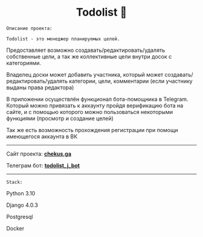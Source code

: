<h1 align="center">Todolist 📝</h1> 

`Описание проекта:`

    Todolist - это менеджер планируемых целей. 

Предоставляет возможно создавать/редактировать/удалять собственные цели, а так же коллективные цели внутри досок с категориями.

Владелец доски может добавить участника, который может создавать/редактировать/удалять категории, цели, комментарии (если участнику выданы права редактора)

В приложении осуществлён функционал бота-помощника в Telegram. Который можно привязать к аккаунту пройдя 
верификацию бота на сайте, и с помощью которого можно пользоваться некоторыми функциями (просмотр и создание целей)

Так же есть возможность прохождения регистрации при помощи имеющегося аккаунта в ВК
___

Сайт проекта: **[chekus.ga](http://chekus.ga/)**

Телеграм бот: **[todolist_j_bot](https://t.me/todolist_J_bot)**
___
`Stack:`

Python 3.10

Django 4.0.3

Postgresql

Docker
